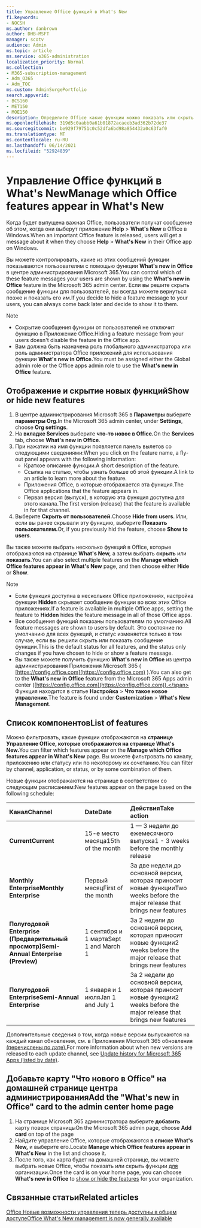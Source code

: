 ```yaml
---
title: Управление Office функций в What's New
f1.keywords:
- NOCSH
ms.author: danbrown
author: DHB-MSFT
manager: scotv
audience: Admin
ms.topic: article
ms.service: o365-administration
localization_priority: Normal
ms.collection:
- M365-subscription-management
- Adm_O365
- Adm_TOC
ms.custom: AdminSurgePortfolio
search.appverid:
- BCS160
- MET150
- MOE150
description: Определите Office какие функции можно показать или скрыть при выборе справки > Что нового в Приложение Office на Windows с помощью функции "Что нового в Office" в центре администрирования Microsoft 365.
ms.openlocfilehash: 319d5c0aabb0a61b01872acaeeb3ad362b72de37
ms.sourcegitcommit: be929f79751c0c52dfa6bd98a854432a0c63faf0
ms.translationtype: MT
ms.contentlocale: ru-RU
ms.lasthandoff: 06/14/2021
ms.locfileid: "52924839"
---
```

# <a name="manage-which-office-features-appear-in-whats-new"></a><span data-ttu-id="d63fd-103">Управление Office функций в What's New</span><span class="sxs-lookup"><span data-stu-id="d63fd-103">Manage which Office‎ features appear in What's New</span></span>

<span data-ttu-id="d63fd-104">Когда будет выпущена важная Office, пользователи получат сообщение об этом, когда они выберут приложение **Help**  >  **What's New** в Office в Windows.</span><span class="sxs-lookup"><span data-stu-id="d63fd-104">When an important ‎Office‎ feature is released, users will get a message about it when they choose **Help** > **What's New** in their ‎‎Office‎‎ app on ‎Windows‎.</span></span>

<span data-ttu-id="d63fd-105">Вы можете контролировать, какие из этих сообщений функции показываются пользователям с помощью функции **What's new in Office** в центре администрирования Microsoft 365.</span><span class="sxs-lookup"><span data-stu-id="d63fd-105">You can control which of these feature messages your users are shown by using the **What's new in Office** feature in the Microsoft 365 admin center.</span></span> <span data-ttu-id="d63fd-106">Если вы решите скрыть сообщение функции для пользователей, вы всегда можете вернуться позже и показать его им.</span><span class="sxs-lookup"><span data-stu-id="d63fd-106">If you decide to hide a feature message to your users, you can always come back later and decide to show it to them.</span></span>

> [!NOTE]
> - <span data-ttu-id="d63fd-107">Сокрытие сообщения функции от пользователей не отключит функцию в Приложение Office.</span><span class="sxs-lookup"><span data-stu-id="d63fd-107">Hiding a feature message from your users doesn't disable the feature in the Office app.</span></span>
> - <span data-ttu-id="d63fd-108">Вам должна быть назначена роль глобального администратора или роль администратора Office приложений для использования функции **What's new in Office.**</span><span class="sxs-lookup"><span data-stu-id="d63fd-108">You must be assigned either the Global admin role or the Office apps admin role to use the **What's new in Office** feature.</span></span>

## <a name="show-or-hide-new-features"></a><span data-ttu-id="d63fd-109">Отображение и скрытие новых функций</span><span class="sxs-lookup"><span data-stu-id="d63fd-109">Show or hide new features</span></span> 

1. <span data-ttu-id="d63fd-110">В центре администрирования Microsoft 365 в **Параметры** выберите **параметры Org.**</span><span class="sxs-lookup"><span data-stu-id="d63fd-110">In the Microsoft 365 admin center, under **Settings**, choose **Org settings**.</span></span>
2. <span data-ttu-id="d63fd-111">На **вкладке Services** выберите **что-то новое в Office.**</span><span class="sxs-lookup"><span data-stu-id="d63fd-111">On the **Services** tab, choose **What's new in Office**.</span></span>
3. <span data-ttu-id="d63fd-112">При нажатии на имя функции появляется панель вылетов со следующими сведениями:</span><span class="sxs-lookup"><span data-stu-id="d63fd-112">When you click on the feature name, a fly-out panel appears with the following information:</span></span>
     - <span data-ttu-id="d63fd-113">Краткое описание функции.</span><span class="sxs-lookup"><span data-stu-id="d63fd-113">A short description of the feature.</span></span>
     - <span data-ttu-id="d63fd-114">Ссылка на статью, чтобы узнать больше об этой функции.</span><span class="sxs-lookup"><span data-stu-id="d63fd-114">A link to an article to learn more about the feature.</span></span>
     - <span data-ttu-id="d63fd-115">Приложения Office, в которые отображается эта функция.</span><span class="sxs-lookup"><span data-stu-id="d63fd-115">The Office applications that the feature appears in.</span></span>
     - <span data-ttu-id="d63fd-116">Первая версия (выпуск), в которую эта функция доступна для этого канала.</span><span class="sxs-lookup"><span data-stu-id="d63fd-116">The first version (release) that the feature is available in for that channel.</span></span>
4. <span data-ttu-id="d63fd-117">Выберите **Скрыть от пользователей.**</span><span class="sxs-lookup"><span data-stu-id="d63fd-117">Choose **Hide from users**.</span></span> <span data-ttu-id="d63fd-118">Или, если вы ранее скрывали эту функцию, выберите **Показать пользователям.**</span><span class="sxs-lookup"><span data-stu-id="d63fd-118">Or, if you previously hid the feature, choose **Show to users**.</span></span>

<span data-ttu-id="d63fd-119">Вы также можете выбрать несколько функций в Office, которые отображаются на странице **What's New,** а затем выбрать **скрыть** или **показать**.</span><span class="sxs-lookup"><span data-stu-id="d63fd-119">You can also select multiple features on the **Manage which ‎Office‎ features appear in What's New** page, and then choose either **Hide** or **Show**.</span></span>

> [!NOTE]
> - <span data-ttu-id="d63fd-120">Если функция доступна в нескольких Office приложениях, настройка функции **Hidden** скрывает сообщение функции во всех этих Office приложениях.</span><span class="sxs-lookup"><span data-stu-id="d63fd-120">If a feature is available in multiple Office apps, setting the feature to **Hidden** hides the feature message in all of those Office apps.</span></span>
> - <span data-ttu-id="d63fd-121">Все сообщения функций показаны пользователям по умолчанию.</span><span class="sxs-lookup"><span data-stu-id="d63fd-121">All feature messages are shown to users by default.</span></span> <span data-ttu-id="d63fd-122">Это состояние по умолчанию для всех функций, и статус изменяется только в том случае, если вы решили скрыть или показать сообщение функции.</span><span class="sxs-lookup"><span data-stu-id="d63fd-122">This is the default status for all features, and the status only changes if you have chosen to hide or show a feature message.</span></span>
> - <span data-ttu-id="d63fd-123">Вы также можете получить функцию **What's new in Office** из центра администрирования Приложения Microsoft 365 ( [https://config.office.com](https://config.office.com) ).</span><span class="sxs-lookup"><span data-stu-id="d63fd-123">You can also get to the **What's new in Office** feature from the Microsoft 365 Apps admin center ([https://config.office.com](https://config.office.com)).</span></span> <span data-ttu-id="d63fd-124">Функция находится в статье **Настройка**  >  **Что такое новое управление**.</span><span class="sxs-lookup"><span data-stu-id="d63fd-124">The feature is found under **Customization** > **What's New Management**.</span></span>

## <a name="list-of-features"></a><span data-ttu-id="d63fd-125">Список компонентов</span><span class="sxs-lookup"><span data-stu-id="d63fd-125">List of features</span></span>

<span data-ttu-id="d63fd-126">Можно фильтровать, какие функции отображаются на **странице Управление Office, которые отображаются на странице What's New.**</span><span class="sxs-lookup"><span data-stu-id="d63fd-126">You can filter which features appear on the **Manage which ‎Office‎ features appear in What's New** page.</span></span> <span data-ttu-id="d63fd-127">Вы можете фильтровать по каналу, приложению или статусу или по некоторому их сочетанию.</span><span class="sxs-lookup"><span data-stu-id="d63fd-127">You can filter by channel, application, or status, or by some combination of them.</span></span>

<span data-ttu-id="d63fd-128">Новые функции отображаются на странице в соответствии со следующим расписанием:</span><span class="sxs-lookup"><span data-stu-id="d63fd-128">New features appear on the page based on the following schedule:</span></span>

|<span data-ttu-id="d63fd-129">Канал</span><span class="sxs-lookup"><span data-stu-id="d63fd-129">Channel</span></span>|<span data-ttu-id="d63fd-130">Date</span><span class="sxs-lookup"><span data-stu-id="d63fd-130">Date</span></span>|<span data-ttu-id="d63fd-131">Действия</span><span class="sxs-lookup"><span data-stu-id="d63fd-131">Take action</span></span>|
|:-----|:-----|:-----|
|<span data-ttu-id="d63fd-132">**Current**</span><span class="sxs-lookup"><span data-stu-id="d63fd-132">**Current**</span></span> <br/> |<span data-ttu-id="d63fd-133">15-е место месяца</span><span class="sxs-lookup"><span data-stu-id="d63fd-133">15th of the month</span></span>  <br/> |<span data-ttu-id="d63fd-134">1 — 3 недели до ежемесячного выпуска</span><span class="sxs-lookup"><span data-stu-id="d63fd-134">1 - 3 weeks before the monthly release</span></span> <br/> |
|<span data-ttu-id="d63fd-135">**Monthly Enterprise**</span><span class="sxs-lookup"><span data-stu-id="d63fd-135">**Monthly Enterprise**</span></span> <br/> |<span data-ttu-id="d63fd-136">Первый месяц</span><span class="sxs-lookup"><span data-stu-id="d63fd-136">First of the month</span></span>  <br/> |<span data-ttu-id="d63fd-137">За две недели до основной версии, которая приносит новые функции</span><span class="sxs-lookup"><span data-stu-id="d63fd-137">Two weeks before the major release that brings new features</span></span> |
|<span data-ttu-id="d63fd-138">**Полугодовой Enterprise (Предварительный просмотр)**</span><span class="sxs-lookup"><span data-stu-id="d63fd-138">**Semi-Annual Enterprise (Preview)**</span></span> <br/> |<span data-ttu-id="d63fd-139">1 сентября и 1 марта</span><span class="sxs-lookup"><span data-stu-id="d63fd-139">Sept 1 and March 1</span></span> <br/> | <span data-ttu-id="d63fd-140">За 2 недели до основной версии, которая приносит новые функции</span><span class="sxs-lookup"><span data-stu-id="d63fd-140">2 weeks before the major release that brings new features</span></span>|
|<span data-ttu-id="d63fd-141">**Полугодовой Enterprise**</span><span class="sxs-lookup"><span data-stu-id="d63fd-141">**Semi-Annual Enterprise**</span></span> <br/> |<span data-ttu-id="d63fd-142">1 января и 1 июля</span><span class="sxs-lookup"><span data-stu-id="d63fd-142">Jan 1 and July 1</span></span> <br/> | <span data-ttu-id="d63fd-143">За 2 недели до основной версии, которая приносит новые функции</span><span class="sxs-lookup"><span data-stu-id="d63fd-143">2 weeks before the major release that brings new features</span></span><br/> |

<span data-ttu-id="d63fd-144">Дополнительные сведения о том, когда новые версии выпускаются на каждый канал обновления, см. в Приложения Microsoft 365 обновления [(перечислены по дате).](/officeupdates/update-history-microsoft365-apps-by-date)</span><span class="sxs-lookup"><span data-stu-id="d63fd-144">For more information about when new versions are released to each update channel, see [Update history for Microsoft 365 Apps (listed by date)](/officeupdates/update-history-microsoft365-apps-by-date).</span></span>

## <a name="add-the-whats-new-in-office-card-to-the-admin-center-home-page"></a><span data-ttu-id="d63fd-145">Добавьте карту "Что нового в Office" на домашней странице центра администрирования</span><span class="sxs-lookup"><span data-stu-id="d63fd-145">Add the "What's new in Office" card to the admin center home page</span></span>

1. <span data-ttu-id="d63fd-146">На странице Microsoft 365 администратора выберите **добавить** карту поверх страницы</span><span class="sxs-lookup"><span data-stu-id="d63fd-146">On the Microsoft 365 admin page, choose **Add card** on top of the page</span></span>
2. <span data-ttu-id="d63fd-147">Найдите управление Office, которые отображаются **в списке What's New,** и выберите его.</span><span class="sxs-lookup"><span data-stu-id="d63fd-147">Locate **Manage which Office features appear in What's New** in the list and choose it.</span></span>
3. <span data-ttu-id="d63fd-148">После того, как карта будет на  домашней странице, вы можете выбрать новые Office, чтобы показать или скрыть функции [для](#show-or-hide-new-features) организации.</span><span class="sxs-lookup"><span data-stu-id="d63fd-148">Once the card is on your home page, you can choose **What's new in Office** to [show or hide the features](#show-or-hide-new-features) for your organization.</span></span>


## <a name="related-articles"></a><span data-ttu-id="d63fd-149">Связанные статьи</span><span class="sxs-lookup"><span data-stu-id="d63fd-149">Related articles</span></span>

[<span data-ttu-id="d63fd-150">Office Новые возможности управления теперь доступны в общем доступе</span><span class="sxs-lookup"><span data-stu-id="d63fd-150">Office What's New management is now generally available</span></span>](https://techcommunity.microsoft.com/t5/microsoft-365-blog/office-what-s-new-management-is-now-generally-available/ba-p/1179954)